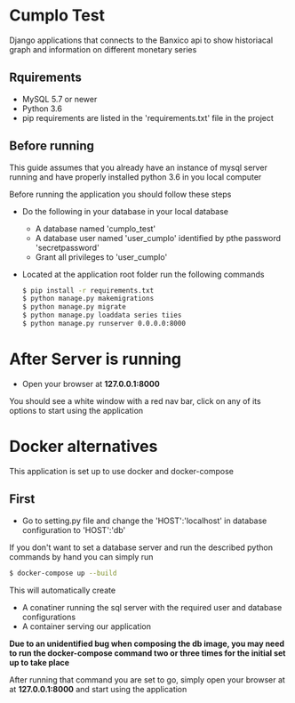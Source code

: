 # Cumplo Test





Django applications that connects to the Banxico api to show historiacal graph and information on different monetary series



## Rquirements

  - MySQL 5.7 or newer
  - Python 3.6
  - pip requirements are listed in the 'requirements.txt' file in the project


## Before running

This guide assumes that you already have an instance of mysql server running and have properly installed python 3.6  in you local computer

Before running the application you should follow these steps

- Do the following in your database in your local database
    - A database named 'cumplo_test'
    - A database user named 'user_cumplo' identified by pthe password 'secretpassword'
    - Grant all privileges to 'user_cumplo'


- Located at the application root folder run the following commands

    ```sh
    $ pip install -r requirements.txt
    $ python manage.py makemigrations
    $ python manage.py migrate
    $ python manage.py loaddata series tiies
    $ python manage.py runserver 0.0.0.0:8000

    ```

# After Server is running

- Open your browser at **127.0.0.1:8000**



You should see a white window with a red nav bar, click on any of its options to start using the application

# Docker alternatives

This application is set up to use docker and docker-compose

## First
- Go to setting.py file and change the 'HOST':'localhost' in database configuration to 'HOST':'db'

If you don't want to set a database server and run the described python commands by hand you can simply  run

  ```sh
  $ docker-compose up --build

  ```

This will automatically create

- A conatiner running the sql server with the required user and database configurations
- A container serving our application

**Due to an unidentified bug when composing the db image, you may need to run the docker-compose command two or three times for the initial set up to take place**

After running that command you are set to go, simply open your browser at at **127.0.0.1:8000** and start using the application
